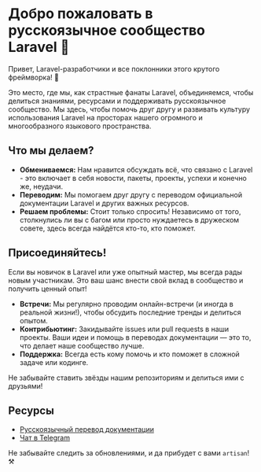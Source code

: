 # Добро пожаловать в русскоязычное сообщество Laravel 🚀

Привет, Laravel-разработчики и все поклонники этого крутого фреймворка! 👋

Это место, где мы, как страстные фанаты Laravel, объединяемся, чтобы делиться знаниями, ресурсами и поддерживать
русскоязычное сообщество. Мы здесь, чтобы помочь друг другу и развивать культуру использования Laravel на просторах
нашего огромного и многообразного языкового пространства.

## Что мы делаем?

- **Обмениваемся:** Нам нравится обсуждать всё, что связано с Laravel - это включает в себя новости, пакеты, проекты,
  успехи и конечно же, неудачи.
- **Переводим:** Мы помогаем друг другу с переводом официальной документации Laravel и других важных ресурсов.
- **Решаем проблемы:** Стоит только спросить! Независимо от того, столкнулись ли вы с багом или просто нуждаетесь в
  дружеском совете, здесь всегда найдётся кто-то, кто поможет.

## Присоединяйтесь!

Если вы новичок в Laravel или уже опытный мастер, мы всегда рады новым участникам. Это ваш шанс внести свой вклад в
сообщество и получить ценный опыт!

- **Встречи:** Мы регулярно проводим онлайн-встречи (и иногда в реальной жизни!), чтобы обсудить последние тренды и
  делиться опытом.
- **Контрибьютинг:** Закидывайте issues или pull requests в наши проекты. Ваши идеи и помощь в переводах документации —
  это то, что делает наше сообщество лучше.
- **Поддержка:** Всегда есть кому помочь и кто поможет в сложной задаче или кодинге.

Не забывайте ставить звёзды нашим репозиториям и делиться ими с друзьями!

## Ресурсы

- [Русскоязычный перевод документации](https://laravel.su/docs)
- [Чат в Telegram](#)

Не забывайте следить за обновлениями, и да прибудет с вами `artisan`! ⚒️
